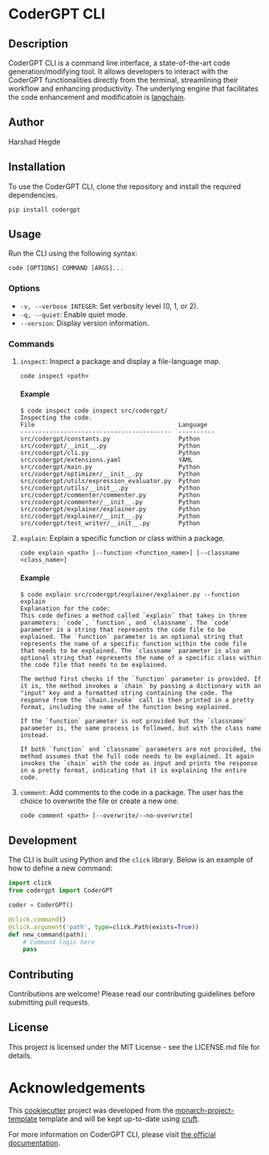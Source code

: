 # CoderGPT CLI

## Description

CoderGPT CLI is a command line interface, a state-of-the-art code generation/modifying tool. It allows developers to interact with the CoderGPT functionalities directly from the terminal, streamlining their workflow and enhancing productivity. The underlying engine that facilitates the code enhancement and modificatoin is [langchain](https://github.com/langchain-ai/langchain).

## Author

Harshad Hegde

## Installation

To use the CoderGPT CLI, clone the repository and install the required dependencies.

```shell
pip install codergpt
```

## Usage

Run the CLI using the following syntax:

```shell
code [OPTIONS] COMMAND [ARGS]...
```

### Options

- `-v, --verbose INTEGER`: Set verbosity level (0, 1, or 2).
- `-q, --quiet`: Enable quiet mode.
- `--version`: Display version information.

### Commands

1. `inspect`: Inspect a package and display a file-language map.


    ```shell
    code inspect <path>
    ```

    #### Example
    ```shell
    $ code inspect code inspect src/codergpt/
    Inspecting the code.
    File                                        Language
    ------------------------------------------  ----------
    src/codergpt/constants.py                   Python
    src/codergpt/__init__.py                    Python
    src/codergpt/cli.py                         Python
    src/codergpt/extensions.yaml                YAML
    src/codergpt/main.py                        Python
    src/codergpt/optimizer/__init__.py          Python
    src/codergpt/utils/expression_evaluator.py  Python
    src/codergpt/utils/__init__.py              Python
    src/codergpt/commenter/commenter.py         Python
    src/codergpt/commenter/__init__.py          Python
    src/codergpt/explainer/explainer.py         Python
    src/codergpt/explainer/__init__.py          Python
    src/codergpt/test_writer/__init__.py        Python
    ```


2. `explain`: Explain a specific function or class within a package.

    ```shell
    code explain <path> [--function <function_name>] [--classname <class_name>]
    ```

    #### Example
    ```shell
    $ code explain src/codergpt/explainer/explainer.py --function explain
    Explanation for the code:
    This code defines a method called `explain` that takes in three parameters: `code`, `function`, and `classname`. The `code` parameter is a string that represents the code file to be explained. The `function` parameter is an optional string that represents the name of a specific function within the code file that needs to be explained. The `classname` parameter is also an optional string that represents the name of a specific class within the code file that needs to be explained.

    The method first checks if the `function` parameter is provided. If it is, the method invokes a `chain` by passing a dictionary with an "input" key and a formatted string containing the code. The response from the `chain.invoke` call is then printed in a pretty format, including the name of the function being explained.

    If the `function` parameter is not provided but the `classname` parameter is, the same process is followed, but with the class name instead.

    If both `function` and `classname` parameters are not provided, the method assumes that the full code needs to be explained. It again invokes the `chain` with the code as input and prints the response in a pretty format, indicating that it is explaining the entire code.
    ```

3. `comment`: Add comments to the code in a package. The user has the choice to overwrite the file or create a new one.

    ```shell
    code comment <path> [--overwrite/--no-overwrite]
    ```

## Development

The CLI is built using Python and the `click` library. Below is an example of how to define a new command:

```python
import click
from codergpt import CoderGPT

coder = CoderGPT()

@click.command()
@click.argument('path', type=click.Path(exists=True))
def new_command(path):
    # Command logic here
    pass
```

## Contributing

Contributions are welcome! Please read our contributing guidelines before submitting pull requests.

## License

This project is licensed under the MIT License - see the LICENSE.md file for details.

# Acknowledgements

This [cookiecutter](https://cookiecutter.readthedocs.io/en/stable/README.html) project was developed from the [monarch-project-template](https://github.com/monarch-initiative/monarch-project-template) template and will be kept up-to-date using [cruft](https://cruft.github.io/cruft/).

For more information on CoderGPT CLI, please visit [the official documentation]().
